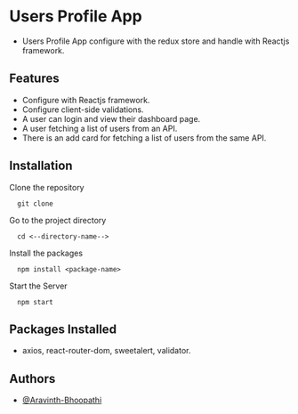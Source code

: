 # Users Profile App

- Users Profile App configure with the redux store and handle with Reactjs framework.

## Features 

- Configure with Reactjs framework.
- Configure client-side validations.
- A user can login and view their dashboard page.
- A user fetching a list of users from an API.
- There is an add card for fetching a list of users from the same API.

## Installation

Clone the repository

```
  git clone 
```

Go to the project directory

```
  cd <--directory-name-->
```

Install the packages
```
  npm install <package-name>
```

Start the Server
```
  npm start
```  

## Packages Installed

- axios, react-router-dom, sweetalert, validator.

## Authors

- [@Aravinth-Bhoopathi](https://github.com/Aravinth-Bhoopathi)